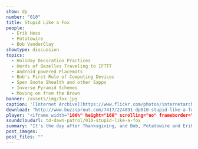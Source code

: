 ```yaml
---
show: dp
number: "010"
title: Stupid Like a Fox
people:
  - Erik Hess
  - Potatowire
  - Bob VanderClay
showtype: discussion
topics: 
  - Holiday Decoration Practices
  - Herds of Bezelles Traveling to IFTTT
  - Android-powered Placemats
  - Bob's First Rule of Computing Devices
  - Spen Snote Shealth and other Sapps
  - Inverse Pyramid Schemes
  - Moving on from the Brown
banner: /assets/img/fox.jpg
caption: '[Internet Archive](https://www.flickr.com/photos/internetarchivebookimages/14780049394)'
download: "http://www.buzzsprout.com/7417/224891-dp010-stupid-like-a-fox.mp3?client_source=buzzsprout_site"
player: "<iframe width="100%" height="166" scrolling="no" frameborder="no" src="https://w.soundcloud.com/player/?url=https%3A//api.soundcloud.com/tracks/179313851%3Fsecret_token%3Ds-pMpD3&amp;color=ff5500&amp;auto_play=false&amp;hide_related=false&amp;show_comments=true&amp;show_user=true&amp;show_reposts=false"></iframe>"
soundcloudurl: td-dawn-patrol/010-stupid-like-a-fox
summary: "It's the day after Thanksgiving, and Bob, Potatowire and Erik get together to chat about some of their newest devices. Erik laments that his WeMo stack is stuck at Bob's house, Potatowire ponders building a fleet of solar-powered Arduino-based WeMo replacements, then Bob explains why he's buying an NVIDIA Shield instead of the Nexus 9, discusses what it's like to use a keyboard and mouse with his 13-inch Wacom Cintiq, and talks about his new Note 4 doesn't disappoint him. Potatowire moves on to explain why he finally ordered a Nexus 6, before the guys discuss the pros and cons of the Toshiba Chromebook 2 vs. the Acer C720, chroagh vs. crouton, i3 vs. other window managers. Finally, Erik talks about trying out Nozbe, Mailbox, Cloud Magic, Acompli, and concurrent inbox management solutions."
post_images:
post_files: ""
---
```


